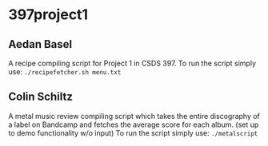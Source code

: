 # 397project1
## Aedan Basel
A recipe compiling script for Project 1 in CSDS 397.
To run the script simply use: `./recipefetcher.sh menu.txt`

## Colin Schiltz
A metal music review compiling script which takes the entire discography of a label on Bandcamp and fetches the average score for each album.
(set up to demo functionality w/o input)
To run the script simply use: `./metalscript`
